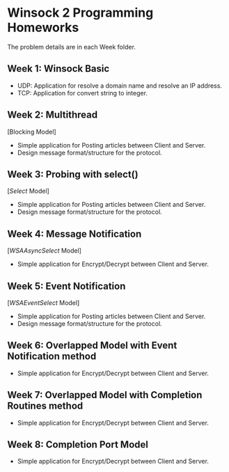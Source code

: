 # Winsock 2 Programming Homeworks

The problem details are in each Week folder.

## Week 1: Winsock Basic

- UDP: Application for resolve a domain name and resolve an IP address.
- TCP: Application for convert string to integer.

## Week 2: Multithread

[Blocking Model]

- Simple application for Posting articles between Client and Server.
- Design message format/structure for the protocol.

## Week 3: Probing with select()

[_Select_ Model]

- Simple application for Posting articles between Client and Server.
- Design message format/structure for the protocol.

## Week 4: Message Notification

[_WSAAsyncSelect_ Model]

- Simple application for Encrypt/Decrypt between Client and Server.

## Week 5: Event Notification

[_WSAEventSelect_ Model]

- Simple application for Posting articles between Client and Server.
- Design message format/structure for the protocol.

## Week 6: Overlapped Model with Event Notification method

- Simple application for Encrypt/Decrypt between Client and Server.

## Week 7: Overlapped Model with Completion Routines method

- Simple application for Encrypt/Decrypt between Client and Server.

## Week 8: Completion Port Model

- Simple application for Encrypt/Decrypt between Client and Server.
